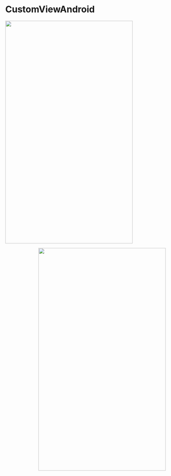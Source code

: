 # CustomViewAndroid
<p align="left">
  <img src='https://user-images.githubusercontent.com/23611258/40934782-8c250742-6853-11e8-82a4-103e58d7dfc7.png' height="700" width="400"/>
  </p>
  <p align="right">
  <img src='https://user-images.githubusercontent.com/23611258/40934787-90b817ea-6853-11e8-99b6-972cc33c2c67.png' height="700" width="400"/>
  </p>
